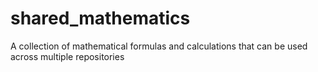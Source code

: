 # shared_mathematics
A collection of mathematical formulas and calculations that can be used across multiple repositories
